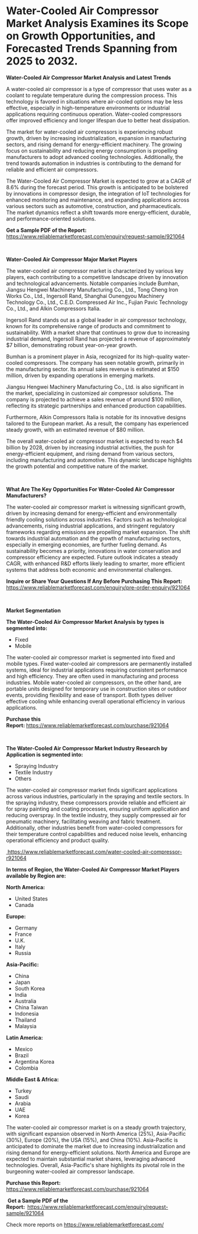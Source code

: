 <p><h1>Water-Cooled Air Compressor Market Analysis Examines its Scope on Growth Opportunities, and Forecasted Trends Spanning from 2025 to 2032.</h1></p><p><strong>Water-Cooled Air Compressor Market Analysis and Latest Trends</strong></p>
<p><p>A water-cooled air compressor is a type of compressor that uses water as a coolant to regulate temperature during the compression process. This technology is favored in situations where air-cooled options may be less effective, especially in high-temperature environments or industrial applications requiring continuous operation. Water-cooled compressors offer improved efficiency and longer lifespan due to better heat dissipation.</p><p>The market for water-cooled air compressors is experiencing robust growth, driven by increasing industrialization, expansion in manufacturing sectors, and rising demand for energy-efficient machinery. The growing focus on sustainability and reducing energy consumption is propelling manufacturers to adopt advanced cooling technologies. Additionally, the trend towards automation in industries is contributing to the demand for reliable and efficient air compressors.</p><p>The Water-Cooled Air Compressor Market is expected to grow at a CAGR of 8.6% during the forecast period. This growth is anticipated to be bolstered by innovations in compressor design, the integration of IoT technologies for enhanced monitoring and maintenance, and expanding applications across various sectors such as automotive, construction, and pharmaceuticals. The market dynamics reflect a shift towards more energy-efficient, durable, and performance-oriented solutions.</p></p>
<p><strong>Get a Sample PDF of the Report:&nbsp;</strong> <a href="https://www.reliablemarketforecast.com/enquiry/request-sample/921064?utm_campaign=3091&utm_medium=2&utm_source=Github&utm_content=ia&utm_term=11042025&utm_id=water-cooled-air-compressor">https://www.reliablemarketforecast.com/enquiry/request-sample/921064</a></p>
<p>&nbsp;</p>
<p><strong>Water-Cooled Air Compressor Major Market Players</strong></p>
<p><p>The water-cooled air compressor market is characterized by various key players, each contributing to a competitive landscape driven by innovation and technological advancements. Notable companies include Bumhan, Jiangsu Hengwei Machinery Manufacturing Co., Ltd., Tong Cheng Iron Works Co., Ltd., Ingersoll Rand, Shanghai Ounengyou Machinery Technology Co., Ltd., C.E.D. Compressed Air Inc., Fujian Pavic Technology Co., Ltd., and Alkin Compressors Italia.</p><p>Ingersoll Rand stands out as a global leader in air compressor technology, known for its comprehensive range of products and commitment to sustainability. With a market share that continues to grow due to increasing industrial demand, Ingersoll Rand has projected a revenue of approximately $7 billion, demonstrating robust year-on-year growth.</p><p>Bumhan is a prominent player in Asia, recognized for its high-quality water-cooled compressors. The company has seen notable growth, primarily in the manufacturing sector. Its annual sales revenue is estimated at $150 million, driven by expanding operations in emerging markets.</p><p>Jiangsu Hengwei Machinery Manufacturing Co., Ltd. is also significant in the market, specializing in customized air compressor solutions. The company is projected to achieve a sales revenue of around $100 million, reflecting its strategic partnerships and enhanced production capabilities.</p><p>Furthermore, Alkin Compressors Italia is notable for its innovative designs tailored to the European market. As a result, the company has experienced steady growth, with an estimated revenue of $80 million.</p><p>The overall water-cooled air compressor market is expected to reach $4 billion by 2028, driven by increasing industrial activities, the push for energy-efficient equipment, and rising demand from various sectors, including manufacturing and automotive. This dynamic landscape highlights the growth potential and competitive nature of the market.</p></p>
<p>&nbsp;</p>
<p><strong>What Are The Key Opportunities For Water-Cooled Air Compressor Manufacturers?</strong></p>
<p><p>The water-cooled air compressor market is witnessing significant growth, driven by increasing demand for energy-efficient and environmentally friendly cooling solutions across industries. Factors such as technological advancements, rising industrial applications, and stringent regulatory frameworks regarding emissions are propelling market expansion. The shift towards industrial automation and the growth of manufacturing sectors, especially in emerging economies, are further fueling demand. As sustainability becomes a priority, innovations in water conservation and compressor efficiency are expected. Future outlook indicates a steady CAGR, with enhanced R&D efforts likely leading to smarter, more efficient systems that address both economic and environmental challenges.</p></p>
<p><strong>Inquire or Share Your Questions If Any Before Purchasing This Report:</strong> <a href="https://www.reliablemarketforecast.com/enquiry/pre-order-enquiry/921064?utm_campaign=3091&utm_medium=2&utm_source=Github&utm_content=ia&utm_term=11042025&utm_id=water-cooled-air-compressor">https://www.reliablemarketforecast.com/enquiry/pre-order-enquiry/921064</a></p>
<p>&nbsp;</p>
<p><strong>Market Segmentation</strong></p>
<p><strong>The Water-Cooled Air Compressor Market Analysis by types is segmented into:</strong></p>
<p><ul><li>Fixed</li><li>Mobile</li></ul></p>
<p><p>The water-cooled air compressor market is segmented into fixed and mobile types. Fixed water-cooled air compressors are permanently installed systems, ideal for industrial applications requiring consistent performance and high efficiency. They are often used in manufacturing and process industries. Mobile water-cooled air compressors, on the other hand, are portable units designed for temporary use in construction sites or outdoor events, providing flexibility and ease of transport. Both types deliver effective cooling while enhancing overall operational efficiency in various applications.</p></p>
<p><strong>Purchase this Report:&nbsp;</strong><a href="https://www.reliablemarketforecast.com/purchase/921064?utm_campaign=3091&utm_medium=2&utm_source=Github&utm_content=ia&utm_term=11042025&utm_id=water-cooled-air-compressor">https://www.reliablemarketforecast.com/purchase/921064</a></p>
<p>&nbsp;</p>
<p><strong>The Water-Cooled Air Compressor Market Industry Research by Application is segmented into:</strong></p>
<p><ul><li>Spraying Industry</li><li>Textile Industry</li><li>Others</li></ul></p>
<p><p>The water-cooled air compressor market finds significant applications across various industries, particularly in the spraying and textile sectors. In the spraying industry, these compressors provide reliable and efficient air for spray painting and coating processes, ensuring uniform application and reducing overspray. In the textile industry, they supply compressed air for pneumatic machinery, facilitating weaving and fabric treatment. Additionally, other industries benefit from water-cooled compressors for their temperature control capabilities and reduced noise levels, enhancing operational efficiency and product quality.</p></p>
<p><a href="https://www.reliablemarketforecast.com/water-cooled-air-compressor-r921064?utm_campaign=3091&utm_medium=2&utm_source=Github&utm_content=ia&utm_term=11042025&utm_id=water-cooled-air-compressor">&nbsp;https://www.reliablemarketforecast.com/water-cooled-air-compressor-r921064</a></p>
<p><strong>In terms of Region, the Water-Cooled Air Compressor Market Players available by Region are:</strong></p>
<p>
    <p> <strong> North America: </strong>
        <ul>
            <li>United States</li>
            <li>Canada</li>
        </ul>
        </p> 
    <p> <strong> Europe: </strong>
        <ul>
            <li>Germany</li>
            <li>France</li>
            <li>U.K.</li>
            <li>Italy</li>
            <li>Russia</li>
        </ul>
        </p> 
    <p> <strong> Asia-Pacific: </strong>
        <ul>
            <li>China</li>
            <li>Japan</li>
            <li>South Korea</li>
            <li>India</li>
            <li>Australia</li>
            <li>China Taiwan</li>
            <li>Indonesia</li>
            <li>Thailand</li>
            <li>Malaysia</li>
        </ul>
        </p> 
    <p> <strong> Latin America: </strong>
        <ul>
            <li>Mexico</li>
            <li>Brazil</li>
            <li>Argentina Korea</li>
            <li>Colombia</li>
        </ul>
        </p> 
    <p> <strong> Middle East & Africa: </strong>
        <ul>
            <li>Turkey</li>
            <li>Saudi</li>
            <li>Arabia</li>
            <li>UAE</li>
            <li>Korea</li>
        </ul>
    </p>
    </p>
<p><p>The water-cooled air compressor market is on a steady growth trajectory, with significant expansion observed in North America (25%), Asia-Pacific (30%), Europe (20%), the USA (15%), and China (10%). Asia-Pacific is anticipated to dominate the market due to increasing industrialization and rising demand for energy-efficient solutions. North America and Europe are expected to maintain substantial market shares, leveraging advanced technologies. Overall, Asia-Pacific's share highlights its pivotal role in the burgeoning water-cooled air compressor landscape.</p></p>
<p><strong>Purchase this Report: </strong><a href="https://www.reliablemarketforecast.com/purchase/921064?utm_campaign=3091&utm_medium=2&utm_source=Github&utm_content=ia&utm_term=11042025&utm_id=water-cooled-air-compressor">https://www.reliablemarketforecast.com/purchase/921064</a></p>
<p>&nbsp;<strong>Get a Sample PDF of the Report:&nbsp;&nbsp;</strong><a href="https://www.reliablemarketforecast.com/enquiry/request-sample/921064?utm_campaign=3091&utm_medium=2&utm_source=Github&utm_content=ia&utm_term=11042025&utm_id=water-cooled-air-compressor">https://www.reliablemarketforecast.com/enquiry/request-sample/921064</a></p>
<p><strong></strong></p>
<p>Check more reports on <a href="https://www.reliablemarketforecast.com/?utm_campaign=3091&utm_medium=2&utm_source=Github&utm_content=ia&utm_term=11042025&utm_id=water-cooled-air-compressor">https://www.reliablemarketforecast.com/</a></p>